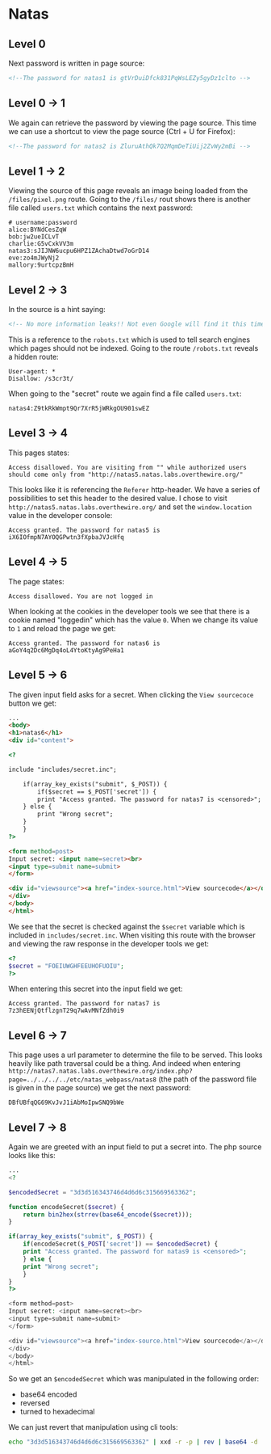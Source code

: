 # Natas

## Level 0
Next password is written in page source:
```html
<!--The password for natas1 is gtVrDuiDfck831PqWsLEZy5gyDz1clto -->
```

## Level 0 -> 1
We again can retrieve the password by viewing the page source. This
time we can use a shortcut to view the page source (Ctrl + U for Firefox):
```html
<!--The password for natas2 is ZluruAthQk7Q2MqmDeTiUij2ZvWy2mBi -->
```

## Level 1 -> 2
Viewing the source of this page reveals an image being loaded from the
`/files/pixel.png` route. Going to the `/files/` rout shows there is another
file called `users.txt` which contains the next password:

```
# username:password
alice:BYNdCesZqW
bob:jw2ueICLvT
charlie:G5vCxkVV3m
natas3:sJIJNW6ucpu6HPZ1ZAchaDtwd7oGrD14
eve:zo4mJWyNj2
mallory:9urtcpzBmH
```

## Level 2 -> 3
In the source is a hint saying:
```html
<!-- No more information leaks!! Not even Google will find it this time... -->
```

This is a reference to the `robots.txt` which is used to tell search
engines which pages should not be indexed.
Going to the route `/robots.txt` reveals a hidden route:

```
User-agent: *
Disallow: /s3cr3t/
```

When going to the "secret" route we again find a file called `users.txt`:
```
natas4:Z9tkRkWmpt9Qr7XrR5jWRkgOU901swEZ
```

## Level 3 -> 4
This pages states:
```
Access disallowed. You are visiting from "" while authorized users should come only from "http://natas5.natas.labs.overthewire.org/" 
```

This looks like it is referencing the `Referer` http-header. We have a series
of possibilities to set this header to the desired value. I chose to visit
`http://natas5.natas.labs.overthewire.org/` and set the `window.location` value
in the developer console:

```
Access granted. The password for natas5 is iX6IOfmpN7AYOQGPwtn3fXpbaJVJcHfq
```

## Level 4 -> 5
The page states:

```
Access disallowed. You are not logged in
```

When looking at the cookies in the developer tools we see that there is
a cookie named "loggedin" which has the value `0`. When we change its value
to `1` and reload the page we get:

```
Access granted. The password for natas6 is aGoY4q2Dc6MgDq4oL4YtoKtyAg9PeHa1
```

## Level 5 -> 6
The given input field asks for a secret. When clicking the `View sourcecoce`
button we get:

```html
...
<body>
<h1>natas6</h1>
<div id="content">

<?

include "includes/secret.inc";

    if(array_key_exists("submit", $_POST)) {
        if($secret == $_POST['secret']) {
        print "Access granted. The password for natas7 is <censored>";
    } else {
        print "Wrong secret";
    }
    }
?>

<form method=post>
Input secret: <input name=secret><br>
<input type=submit name=submit>
</form>

<div id="viewsource"><a href="index-source.html">View sourcecode</a></div>
</div>
</body>
</html>
```

We see that the secret is checked against the `$secret` variable which is
included in `includes/secret.inc`. When visiting this route with the browser
and viewing the raw response in the developer tools we get:

```php
<?
$secret = "FOEIUWGHFEEUHOFUOIU";
?>
```

When entering this secret into the input field we get:
```
Access granted. The password for natas7 is 7z3hEENjQtflzgnT29q7wAvMNfZdh0i9
```

## Level 6 -> 7
This page uses a url parameter to determine the file to be served.
This looks heavily like path traversal could be a thing. And indeed when entering
`http://natas7.natas.labs.overthewire.org/index.php?page=../../../../etc/natas_webpass/natas8`
(the path of the password file is given in the page source) we get the next password:
```
DBfUBfqQG69KvJvJ1iAbMoIpwSNQ9bWe 
```

## Level 7 -> 8
Again we are greeted with an input field to put a secret into.
The php source looks like this:

```php
...
<?

$encodedSecret = "3d3d516343746d4d6d6c315669563362";

function encodeSecret($secret) {
    return bin2hex(strrev(base64_encode($secret)));
}

if(array_key_exists("submit", $_POST)) {
    if(encodeSecret($_POST['secret']) == $encodedSecret) {
    print "Access granted. The password for natas9 is <censored>";
    } else {
    print "Wrong secret";
    }
}
?>

<form method=post>
Input secret: <input name=secret><br>
<input type=submit name=submit>
</form>

<div id="viewsource"><a href="index-source.html">View sourcecode</a></div>
</div>
</body>
</html>
```
So we get an `$encodedSecret` which was manipulated in the following order:
- base64 encoded
- reversed
- turned to hexadecimal

We can just revert that manipulation using cli tools: 
```bash
echo "3d3d516343746d4d6d6c315669563362" | xxd -r -p | rev | base64 -d
```

